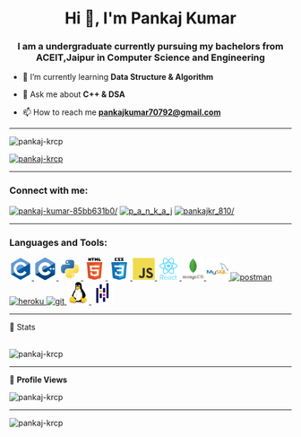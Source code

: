 <h1 align="center">Hi 👋, I'm Pankaj Kumar</h1>
<h3 align="center">I am a undergraduate currently pursuing my bachelors from ACEIT,Jaipur in Computer Science and Engineering</h3>

- 🌱 I’m currently learning **Data Structure & Algorithm**

- 💬 Ask me about **C++ & DSA**

- 📫 How to reach me **pankajkumar70792@gmail.com**

<hr>

<p align="left"> <img src="https://komarev.com/ghpvc/?username=pankaj-krcp&label=Profile%20views&color=0e75b6&style=flat" alt="pankaj-krcp" /> </p>
<p align="left"> <a href="https://github.com/ryo-ma/github-profile-trophy"><img src="https://github-profile-trophy.vercel.app/?username=pankaj-krcp" alt="pankaj-krcp" /></a> </p>

<hr>

<h3 align="left">Connect with me:</h3>
<p align="left">
<a href="https://linkedin.com/in/pankaj-kumar-85bb631b0/" target="blank"><img align="center" src="https://raw.githubusercontent.com/rahuldkjain/github-profile-readme-generator/master/src/images/icons/Social/linked-in-alt.svg" alt="pankaj-kumar-85bb631b0/" height="30" width="40" /></a>
<a href="https://www.hackerrank.com/p_a_n_k_a_j" target="blank"><img align="center" src="https://raw.githubusercontent.com/rahuldkjain/github-profile-readme-generator/master/src/images/icons/Social/hackerrank.svg" alt="p_a_n_k_a_j" height="30" width="40" /></a>
<a href="https://www.leetcode.com/pankajkr_810/" target="blank"><img align="center" src="https://raw.githubusercontent.com/rahuldkjain/github-profile-readme-generator/master/src/images/icons/Social/leet-code.svg" alt="pankajkr_810/" height="30" width="40" /></a>
</p>

<hr>

<h3 align="left">Languages and Tools:</h3>
<p align="left"> 
  <a href="https://www.cprogramming.com/" target="_blank" rel="noreferrer"> <img src="https://raw.githubusercontent.com/devicons/devicon/master/icons/c/c-original.svg" alt="c" width="40" height="40"/> </a> 
  <a href="https://www.w3schools.com/cpp/" target="_blank" rel="noreferrer"> <img src="https://raw.githubusercontent.com/devicons/devicon/master/icons/cplusplus/cplusplus-original.svg" alt="cplusplus" width="40" height="40"/> </a> 
  <a href="https://www.python.org" target="_blank" rel="noreferrer"> <img src="https://raw.githubusercontent.com/devicons/devicon/master/icons/python/python-original.svg" alt="python" width="40" height="40"/> </a>
  <a href="https://www.w3.org/html/" target="_blank" rel="noreferrer"> <img src="https://raw.githubusercontent.com/devicons/devicon/master/icons/html5/html5-original-wordmark.svg" alt="html5" width="40" height="40"/> </a>
  <a href="https://www.w3schools.com/css/" target="_blank" rel="noreferrer"> <img src="https://raw.githubusercontent.com/devicons/devicon/master/icons/css3/css3-original-wordmark.svg" alt="css3" width="40" height="40"/> </a> 
  <a href="https://developer.mozilla.org/en-US/docs/Web/JavaScript" target="_blank" rel="noreferrer"> <img src="https://raw.githubusercontent.com/devicons/devicon/master/icons/javascript/javascript-original.svg" alt="javascript" width="40" height="40"/> </a>
  <a href="https://reactjs.org/" target="_blank" rel="noreferrer"> <img src="https://raw.githubusercontent.com/devicons/devicon/master/icons/react/react-original-wordmark.svg" alt="react" width="40" height="40"/> </a>
  <a href="https://www.mongodb.com/" target="_blank" rel="noreferrer"> <img src="https://raw.githubusercontent.com/devicons/devicon/master/icons/mongodb/mongodb-original-wordmark.svg" alt="mongodb" width="40" height="40"/> </a> 
  <a href="https://www.mysql.com/" target="_blank" rel="noreferrer"> <img src="https://raw.githubusercontent.com/devicons/devicon/master/icons/mysql/mysql-original-wordmark.svg" alt="mysql" width="40" height="40"/> </a>
  <a href="https://postman.com" target="_blank" rel="noreferrer"> <img src="https://www.vectorlogo.zone/logos/getpostman/getpostman-icon.svg" alt="postman" width="40" height="40"/> </a> 
  <a href="https://heroku.com" target="_blank" rel="noreferrer"> <img src="https://www.vectorlogo.zone/logos/heroku/heroku-icon.svg" alt="heroku" width="40" height="40"/> </a> 
  <a href="https://git-scm.com/" target="_blank" rel="noreferrer"> <img src="https://www.vectorlogo.zone/logos/git-scm/git-scm-icon.svg" alt="git" width="40" height="40"/> </a> 
  <a href="https://www.linux.org/" target="_blank" rel="noreferrer"> <img src="https://raw.githubusercontent.com/devicons/devicon/master/icons/linux/linux-original.svg" alt="linux" width="40" height="40"/> </a>
  <a href="https://pandas.pydata.org/" target="_blank" rel="noreferrer"> <img src="https://raw.githubusercontent.com/devicons/devicon/2ae2a900d2f041da66e950e4d48052658d850630/icons/pandas/pandas-original.svg" alt="pandas" width="40" height="40"/> </a>
 </p>
 
<hr>
<p dir="auto"><g-emoji class="g-emoji" alias="signal_strength" fallback-src="https://github.githubassets.com/images/icons/emoji/unicode/1f4f6.png">📶</g-emoji> Stats<br><br></p>

<p><img src="https://github-readme-stats.vercel.app/api/top-langs?username=pankaj-krcp&show_icons=true&locale=en&layout=compact&amp;theme=dark&amp;" alt="pankaj-krcp" /></p>

<hr>

<p dir="auto"><g-emoji class="g-emoji" alias="seedling" fallback-src="https://github.githubassets.com/images/icons/emoji/unicode/1f331.png">🌱</g-emoji> <strong>Profile Views</strong>
<p><img src="https://github-readme-stats.vercel.app/api?username=pankaj-krcp&show_icons=true&locale=en&theme=solarized-dark" alt="pankaj-krcp" /></p>

<hr>
<p><img src="https://github-readme-streak-stats.herokuapp.com/?user=pankaj-krcp&theme=nightowl" alt="pankaj-krcp" /></p>



